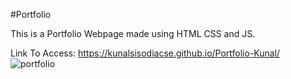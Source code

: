 #Portfolio

This is a Portfolio Webpage made using HTML CSS and JS.

Link To Access: https://kunalsisodiacse.github.io/Portfolio-Kunal/
![portfolio](https://github.com/kunalsisodiaCSE/Portfolio-Kunal/assets/71686673/b1cfe12d-8202-4779-a9db-f8100cb52c71)
